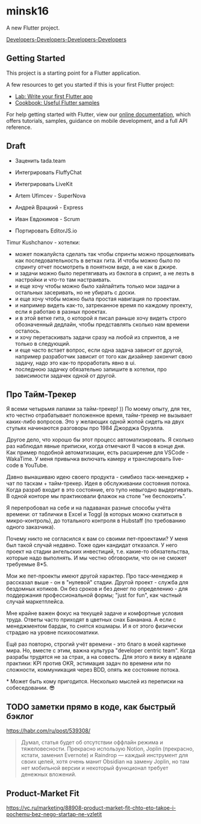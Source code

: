 # minsk16

A new Flutter project.

[Developers-Developers-Developers-Developers](https://www.youtube.com/watch?v=Vhh_GeBPOhs)

## Getting Started

This project is a starting point for a Flutter application.

A few resources to get you started if this is your first Flutter project:

- [Lab: Write your first Flutter app](https://flutter.dev/docs/get-started/codelab)
- [Cookbook: Useful Flutter samples](https://flutter.dev/docs/cookbook)

For help getting started with Flutter, view our
[online documentation](https://flutter.dev/docs), which offers tutorials,
samples, guidance on mobile development, and a full API reference.

## Draft

- Заценить tada.team

- Интегрировать FluffyChat

- Интегрировать LiveKit

- Artem Ufimcev - SuperNova

- Андрей Врацкий - Express

- Иван Евдокимов - Scrum

- Портировать EditorJS.io

Timur Kushchanov - хотелки:

- ​может пожалуйста сделать так чтобы спринты можно прощелкивать как последовательность в ветках гита. И чтобы можно было по спринту отчет посмотреть в понятном виде, а не как в джире.
- ​и задачи можно было перетягивать из бэклога в спринт, а не лезть в настройки и что-то там настраивать.
- ​и еще хочу чтобы можно было хайлайтить только мои задачи а остальных засеривать, но не убирать с доски.
- ​и еще хочу чтобы можно была простая навигация по проектам.
- ​и например видеть как-то, затреканное время по каждому проекту, если я работаю в разных проектах.
- ​и в этой ветке гита, о которой я писал раньше хочу видеть строго обозначенный дедлайн, чтобы представлять сколько нам времени осталось.
- ​и хочу перетаскивать задачи сразу на любой из спринтов, а не только в следующий.
- ​и еще часто встает вопрос, если одна задача зависит от другой, например разработчик зависит от того как дизайнер закончит свою задачу, надо это как-то проработать явно в ui.
- ​последнюю задачку обязательно запишите в хотелки, про зависимости задачек одной от другой.

## Про Тайм-Трекер

Я всеми четырьмя лапами за тайм-трекер! )) По моему опыту, для тех, кто честно отрабатывает положенное время, тайм-трекер не вызывает каких-либо вопросов. Это у желающих одной жопой сидеть на двух стульях начинаются разговоры про 1984 Джорджа Оруэлла.

Другое дело, что хорошо бы этот процесс автоматизировать. Я сколько раз наблюдал явные приписки, когда отмечают 8 часов в конце дня. Как пример подобной автоматизации, есть расширение для VSCode - WakaTime. У меня привычка включать камеру и транслировать live-code в YouTube.

Давно вынашиваю идею своего продукта - симбиоз таск-менеджер + чат по таскам + тайм-трекер. Идея в обслуживании состояния потока. Когда разраб входит в это состояние, его тупо невыгодно выдергивать. В одной конторе мы практиковали флажок на столе "не беспокоить".

Я перепробовал на себе и на падаванах разные способы учёта времени: от таблички в Excel и Toggl (в которых можно скатиться в микро-контроль), до тотального контроля в Hubstaff (по требованию одного заказчика).

Почему никто не согласился к вам со своими пет-проектами? У меня был такой случай недавно. Тоже один кандидат отказался. У него проект на стадии ангельских инвестиций, т.е. какие-то обязательства, которые надо выполнять. И мы честно обговорили, что он не сможет требуемые 8\*5.

Мои же пет-проекты имеют другой характер. Про таск-менеджер я рассказал выше - он в "нулевой" стадии. Другой проект - служба для бездомных котиков. Он без сроков и без денег по определению - для поддержания профессиональной формы; "just for fun", как частный случай маркетплейса.

Мне крайне важен фокус на текущей задаче и комфортные условия труда. Ответы часто приходят в цветных снах Бананана. А если с менеджментом бардак, то снятся кошмары. И я от этого физически страдаю на уровне психосоматики.

Ещё раз повторю, строгий учёт времени - это благо в моей картинке мира. Но, вместе с этим, важна культура "developer centric team". Когда разрабы трудятся не за страх, а на совесть. Для этого я вижу в идеале практики: KPI против OKR, эстимация задач по времени или по сложности, коммуникация через BDD, опять же состояние потока.

\* Может быть кому пригодится. Несколько мыслей из переписки на собеседовании. 😎

## TODO заметки прямо в коде, как быстрый бэклог 

https://habr.com/ru/post/539308/

> Думал, статья будет об отсутствии оффлайн режима и тяжеловесности. Прекрасно использую Notion, Joplin (прекрасно, кстати, заменил Evernote) и Raindrop — каждый инструмент для своих целей, хотя очень манит Obsidian на замену Joplin, но там нет мобильной версии и некоторый функционал требует денежных вложений.

## Product-Market Fit

https://vc.ru/marketing/88908-product-market-fit-chto-eto-takoe-i-pochemu-bez-nego-startap-ne-vzletit

